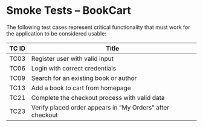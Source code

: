 # Smoke Tests – BookCart

The following test cases represent critical functionality that must work for the application to be considered usable:

| TC ID | Title                                                     |
| ----- | --------------------------------------------------------- |
| TC03  | Register user with valid input                            |
| TC06  | Login with correct credentials                            |
| TC09  | Search for an existing book or author                     |
| TC13  | Add a book to cart from homepage                          |
| TC21  | Complete the checkout process with valid data             |
| TC23  | Verify placed order appears in “My Orders” after checkout |
